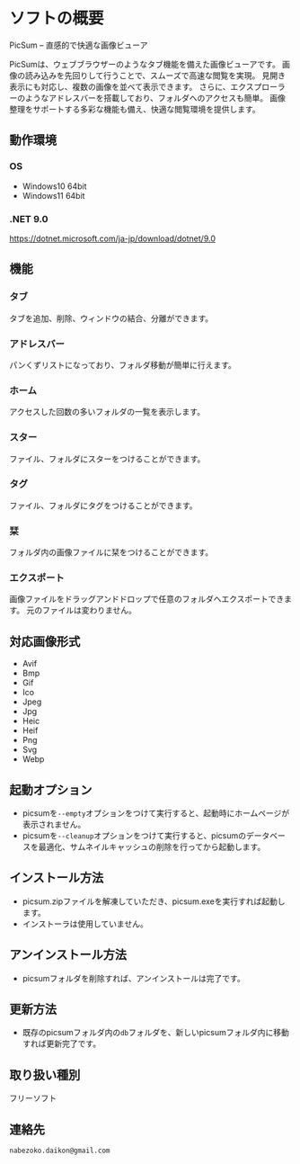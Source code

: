 # ソフトの概要
PicSum – 直感的で快適な画像ビューア

PicSumは、ウェブブラウザーのようなタブ機能を備えた画像ビューアです。
画像の読み込みを先回りして行うことで、スムーズで高速な閲覧を実現。
見開き表示にも対応し、複数の画像を並べて表示できます。
さらに、エクスプローラーのようなアドレスバーを搭載しており、フォルダへのアクセスも簡単。
画像整理をサポートする多彩な機能も備え、快適な閲覧環境を提供します。

## 動作環境
### OS
* Windows10 64bit
* Windows11 64bit
### .NET 9.0
https://dotnet.microsoft.com/ja-jp/download/dotnet/9.0

## 機能
### タブ
タブを追加、削除、ウィンドウの結合、分離ができます。
### アドレスバー
パンくずリストになっており、フォルダ移動が簡単に行えます。
### ホーム
アクセスした回数の多いフォルダの一覧を表示します。
### スター
ファイル、フォルダにスターをつけることができます。
### タグ
ファイル、フォルダにタグをつけることができます。
### 栞 
フォルダ内の画像ファイルに栞をつけることができます。
### エクスポート
画像ファイルをドラッグアンドドロップで任意のフォルダへエクスポートできます。
元のファイルは変わりません。

## 対応画像形式
* Avif
* Bmp
* Gif
* Ico
* Jpeg
* Jpg
* Heic
* Heif
* Png
* Svg
* Webp

## 起動オプション
* picsumを`--empty`オプションをつけて実行すると、起動時にホームページが表示されません。
* picsumを`--cleanup`オプションをつけて実行すると、picsumのデータベースを最適化、サムネイルキャッシュの削除を行ってから起動します。

## インストール方法
* picsum.zipファイルを解凍していただき、picsum.exeを実行すれば起動します。
* インストーラは使用していません。

## アンインストール方法
* picsumフォルダを削除すれば、アンインストールは完了です。

## 更新方法
* 既存のpicsumフォルダ内の`db`フォルダを、新しいpicsumフォルダ内に移動すれば更新完了です。

## 取り扱い種別
フリーソフト

## 連絡先
`nabezoko.daikon@gmail.com`
